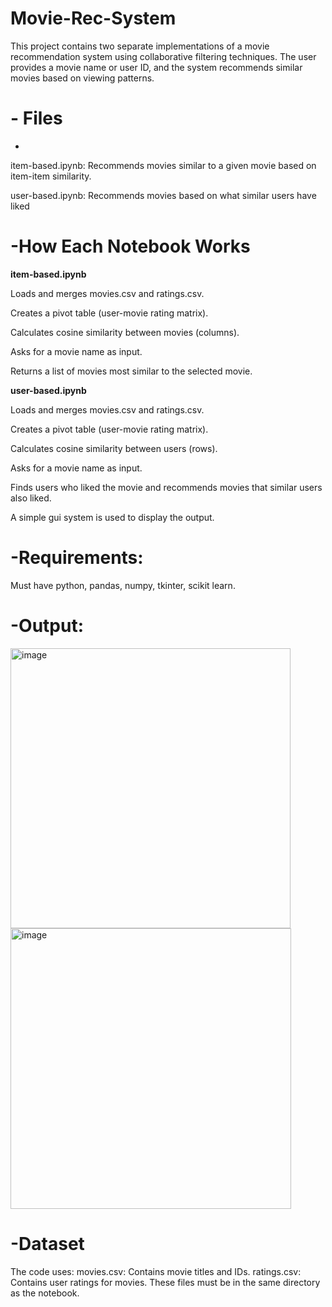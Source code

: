 # Movie-Rec-System

This project contains two separate implementations of a movie recommendation system using collaborative filtering techniques. 
The user provides a movie name or user ID, and the system recommends similar movies based on viewing patterns.

# - Files
- 
item-based.ipynb: Recommends movies similar to a given movie based on item-item similarity.

user-based.ipynb: Recommends movies based on what similar users have liked

# -How Each Notebook Works

**item-based.ipynb**

Loads and merges movies.csv and ratings.csv.

Creates a pivot table (user-movie rating matrix).

Calculates cosine similarity between movies (columns).

Asks for a movie name as input.

Returns a list of movies most similar to the selected movie.

**user-based.ipynb**

Loads and merges movies.csv and ratings.csv.

Creates a pivot table (user-movie rating matrix).

Calculates cosine similarity between users (rows).

Asks for a movie name as input.

Finds users who liked the movie and recommends movies that similar users also liked.

A simple gui system is used to display the output.

# -Requirements: 

  Must have python, pandas, numpy, tkinter, scikit learn. 

# -Output:
  <img width="448" alt="image" src="https://github.com/user-attachments/assets/e87f4e80-2910-4491-b54f-1149e1fefa9c" />
  <img width="449" alt="image" src="https://github.com/user-attachments/assets/0f8a78ef-ff58-4447-af9c-1c3769ef92b4" />

# -Dataset
The code uses:
movies.csv: Contains movie titles and IDs.
ratings.csv: Contains user ratings for movies.
These files must be in the same directory as the notebook.

